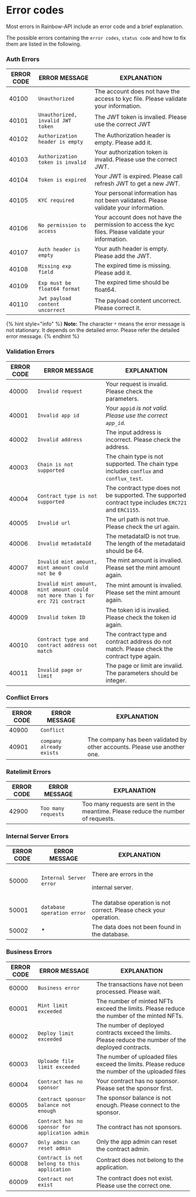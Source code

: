 # Error codes

Most errors in Rainbow-API include an error code and a brief explanation.

The possible errors containing the `error codes`, `status code` and how to fix them are listed in the following. &#x20;

### Auth Errors

| ERROR CODE | ERROR MESSAGE                     | EXPLANATION                                                                                          |
| ---------- | --------------------------------- | ---------------------------------------------------------------------------------------------------- |
| 40100      | `Unauthorized`                    | The account does not have the access to kyc file. Please validate your information.                  |
| 40101      | `Unauthorized, invalid JWT token` | The JWT token is invalied. Please use the correct JWT                                                |
| 40102      | `Authorization header is empty`   | The Authorization header is empty. Please add it.                                                    |
| 40103      | `Authorization token is invalid`  | Your authorization token is invalid. Please use the correct JWT.                                     |
| 40104      | `Token is expired`                | Your JWT is expired. Please call refresh JWT to get a new JWT.                                       |
| 40105      | `KYC required`                    | Your personal information has not been validated. Please validate your information.                  |
| 40106      | `No permission to access`         | Your account does not have the permission to access the kyc files. Please validate your information. |
| 40107      | `Auth header is empty`            | Your auth header is empty. Please add the JWT.                                                       |
| 40108      | `Missing exp field`               | The expired time is missing. Please add it.                                                          |
| 40109      | `Exp must be float64 format`      | The expired time should be float64.                                                                  |
| 40110      | `Jwt payload content uncorrect`   | The payload content uncorrect. Please correct it.                                                    |

{% hint style="info" %}
**Note:** The character `*` means the error message is not stationary. It depends on the detailed error. Please refer the detailed error message.
{% endhint %}

### Validation Errors

| ERROR CODE | ERROR MESSAGE                                                                 | EXPLANATION                                                                                           |
| ---------- | ----------------------------------------------------------------------------- | ----------------------------------------------------------------------------------------------------- |
| 40000      | `Invalid request`                                                             | Your request is invalid. Please check the parameters.                                                 |
| 40001      | `Invalid app id`                                                              | Your `appid` _is not valid. Please use the correct `app_id`._                                         |
| 40002      | `Invalid address`                                                             | The input address is incorrect. Please check the address.                                             |
| 40003      | `Chain is not supported`                                                      | The chain type is not supported. The chain type includes `conflux` and `conflux_test`.                |
| 40004      | `Contract type is not supported`                                              | The contract type does not be supported. The supported contract type includes `ERC721` and `ERC1155`. |
| 40005      | `Invalid url`                                                                 | The url path is not true. Please check the url again.                                                 |
| 40006      | `Invalid metadataId`                                                          | The metadataID is not true. The length of the metadataid should be 64.                                |
| 40007      | `Invalid mint amount, mint amount could not be 0`                             | The mint amount is invalied. Please set the mint amount again.                                        |
| 40008      | `Invalid mint amount, mint amount could not more than 1 for erc 721 contract` | The mint amount is invalied. Please set the mint amount again.                                        |
| 40009      | `Invalid token ID`                                                            | The token id is invalied. Please check the token id again.                                            |
| 40010      | `Contract type and contract address not match`                                | The contract type and contract address do not match. Please check the contract type again.            |
| 40011      | `Invalid page or limit`                                                       | The page or limit are invalid. The parameters should be integer.                                      |

### Conflict Errors

| ERROR CODE | ERROR MESSAGE            | EXPLANATION                                                               |
| ---------- | ------------------------ | ------------------------------------------------------------------------- |
| 40900      | `Conflict`               |                                                                           |
| 40901      | `company already exists` | The company has been validated by other accounts. Please use another one. |

### Ratelimit Errors

| ERROR CODE | ERROR MESSAGE       | EXPLANATION                                                                       |
| ---------- | ------------------- | --------------------------------------------------------------------------------- |
| 42900      | `Too many requests` | Too many requests are sent in the meantime. Please reduce the number of requests. |

### Internal Server Errors

| ERROR CODE | ERROR MESSAGE              | EXPLANATION                                                         |
| ---------- | -------------------------- | ------------------------------------------------------------------- |
| 50000      | `Internal Server error`    | <p>There are errors in the </p><p>internal server.</p>              |
| 50001      | `database operation error` | The databse operation is not correct. Please check your operation.  |
| 50002      | \*                         | The data does not been found in the database.                       |

### Business Errors

| ERROR CODE | ERROR MESSAGE                                   | EXPLANATION                                                                                             |
| ---------- | ----------------------------------------------- | ------------------------------------------------------------------------------------------------------- |
| 60000      | `Business error`                                | The transactions have not been processed. Please wait.                                                  |
| 60001      | `Mint limit exceeded`                           | The number of minted NFTs exceed the limits. Please reduce the number of the minted NFTs.               |
| 60002      | `Deploy limit exceeded`                         | The number of deployed contracts exceed the limits. Please reduce the number of the deployed contracts. |
| 60003      | `Uploade file limit exceeded`                   | The number of uploaded files exceed the limits. Please reduce the number of the uploaded files          |
| 60004      | `Contract has no sponsor`                       | Your contract has no sponsor. Please set the sponsor first.                                             |
| 60005      | `Contract sponsor balance not enough`           | The sponsor balance is not enough. Please connect to the sponsor.                                       |
| 60006      | `Contract has no sponsor for application admin` | The contract has not sponsors.                                                                          |
| 60007      | `Only admin can reset admin`                    | Only the app admin can reset the contract admin.                                                        |
| 60008      | `Contract is not belong to this application`    | Contract does not belong to the application.                                                            |
| 60009      | `Contract not exist`                            | The contract does not exist. Please use the correct one.                                                |

